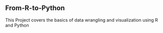 ## From-R-to-Python
This Project covers the basics of data wrangling and visualization using R and Python
